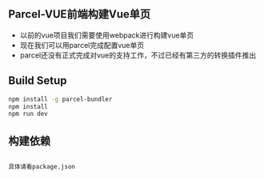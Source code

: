 ## Parcel-VUE前端构建Vue单页

* 以前的vue项目我们需要使用webpack进行构建vue单页
* 现在我们可以用parcel完成配置vue单页
* parcel还没有正式完成对vue的支持工作，不过已经有第三方的转换插件推出

## Build Setup

```bash
npm install -g parcel-bundler
npm install
npm run dev

```

## 构建依赖

```bash

具体请看package.json

```



